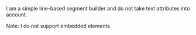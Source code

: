 I am a simple line-based segment builder and do not take text attributes into account.

Note: I do not support embedded elements